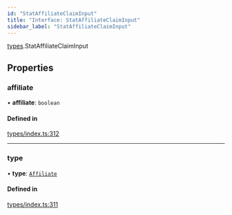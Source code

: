 ```yaml
---
id: "StatAffiliateClaimInput"
title: "Interface: StatAffiliateClaimInput"
sidebar_label: "StatAffiliateClaimInput"
---
```


[types](../../../modules/Types/Types.md).StatAffiliateClaimInput

## Properties

### affiliate

• **affiliate**: `boolean`

#### Defined in

[types/index.ts:312](https://github.com/PolymeshAssociation/polymesh-sdk/blob/b6f9fb883/src/types/index.ts#L312)

___

### type

• **type**: [`Affiliate`](../../../enums/Types/ClaimType/ClaimType.md#affiliate)

#### Defined in

[types/index.ts:311](https://github.com/PolymeshAssociation/polymesh-sdk/blob/b6f9fb883/src/types/index.ts#L311)
